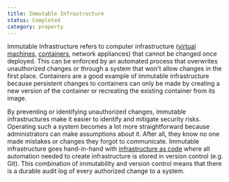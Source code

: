 ```yaml
---
title: Immutable Infrastructure
status: Completed
category: property
---
```


Immutable Infrastructure refers to computer infrastructure ([virtual machines](/virtual_machine/), [containers](/container/), network appliances) that cannot be changed once deployed. This can be enforced by an automated process that overwrites unauthorized changes or through a system that won't allow changes in the first place. Containers are a good example of immutable infrastructure because persistent changes to containers can only be made by creating a new version of the container or recreating the existing container from its image.

By preventing or identifying unauthorized changes, immutable infrastructures make it easier to identify and mitigate security risks. Operating such a system becomes a lot more straightforward because administrators can make assumptions about it. After all, they know no one made mistakes or changes they forgot to communicate. Immutable infrastructure goes hand-in-hand with [infrastructure as code](/infrastructure_as_code/) where all automation needed to create infrastructure is stored in version control (e.g. Git). This combination of immutability and version control means that there is a durable audit log of every authorized change to a system.



